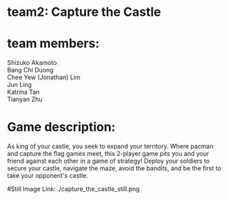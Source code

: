 # team2: Capture the Castle
# team members:
Shizuko Akamoto\
Bang Chi Duong\
Chee Yew (Jonathan) Lim\
Jun Ling\
Katrina Tan\
Tianyan Zhu

# Game description:
As king of your castle, you seek to expand your territory. Where pacman and capture the flag games meet, this 2-player game pits you and your friend against each other in a game of strategy! Deploy your soldiers to secure your castle, navigate the maze, avoid the bandits, and be the first to take your opponent's castle. 

#Still Image Link:
./capture_the_castle_still.png
